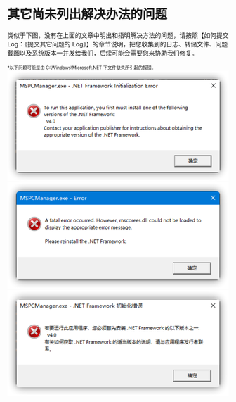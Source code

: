 # 其它尚未列出解决办法的问题

类似于下图，没有在上面的文章中明出和指明解决方法的问题，请按照【如何提交 Log：《提交其它问题的 Log》】的章节说明，把您收集到的日志、转储文件、问题截图以及系统版本一并发给我们，后续可能会需要您来协助我们修复。

<font size=1>*以下问题可能是由 C:\Windows\Microsoft.NET 下文件缺失所引起的报错。</font>
![](assets\unresolved_issues\unresolved_issues-1.png)
![](assets\unresolved_issues\unresolved_issues-2.png)
![](assets\unresolved_issues\unresolved_issues-3.png)